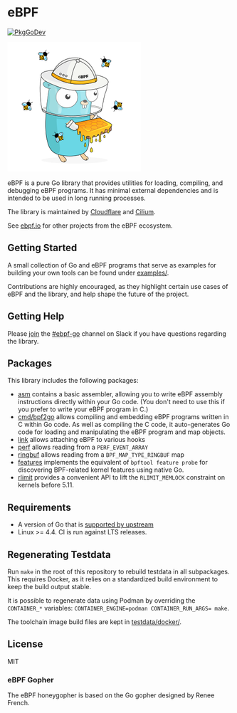 # eBPF

[![PkgGoDev](https://pkg.go.dev/badge/git.in.chaitin.net/creamcone_vendor/ebpf)](https://pkg.go.dev/git.in.chaitin.net/creamcone_vendor/ebpf)

![HoneyGopher](.github/images/cilium-ebpf.png)

eBPF is a pure Go library that provides utilities for loading, compiling, and
debugging eBPF programs. It has minimal external dependencies and is intended to
be used in long running processes.

The library is maintained by [Cloudflare](https://www.cloudflare.com) and
[Cilium](https://www.cilium.io).

See [ebpf.io](https://ebpf.io) for other projects from the eBPF ecosystem.

## Getting Started

A small collection of Go and eBPF programs that serve as examples for building
your own tools can be found under [examples/](examples/).

Contributions are highly encouraged, as they highlight certain use cases of
eBPF and the library, and help shape the future of the project.

## Getting Help

Please
[join](https://ebpf.io/slack) the
[#ebpf-go](https://cilium.slack.com/messages/ebpf-go) channel on Slack if you
have questions regarding the library.

## Packages

This library includes the following packages: 

* [asm](https://pkg.go.dev/git.in.chaitin.net/creamcone_vendor/ebpf/asm) contains a basic
  assembler, allowing you to write eBPF assembly instructions directly
  within your Go code. (You don't need to use this if you prefer to write your eBPF program in C.)
* [cmd/bpf2go](https://pkg.go.dev/git.in.chaitin.net/creamcone_vendor/ebpf/cmd/bpf2go) allows
  compiling and embedding eBPF programs written in C within Go code. As well as
  compiling the C code, it auto-generates Go code for loading and manipulating
  the eBPF program and map objects. 
* [link](https://pkg.go.dev/git.in.chaitin.net/creamcone_vendor/ebpf/link) allows attaching eBPF
  to various hooks
* [perf](https://pkg.go.dev/git.in.chaitin.net/creamcone_vendor/ebpf/perf) allows reading from a
  `PERF_EVENT_ARRAY`
* [ringbuf](https://pkg.go.dev/git.in.chaitin.net/creamcone_vendor/ebpf/ringbuf) allows reading from a
  `BPF_MAP_TYPE_RINGBUF` map
* [features](https://pkg.go.dev/git.in.chaitin.net/creamcone_vendor/ebpf/features) implements the equivalent
  of `bpftool feature probe` for discovering BPF-related kernel features using native Go.
* [rlimit](https://pkg.go.dev/git.in.chaitin.net/creamcone_vendor/ebpf/rlimit) provides a convenient API to lift
  the `RLIMIT_MEMLOCK` constraint on kernels before 5.11.

## Requirements

* A version of Go that is [supported by
  upstream](https://golang.org/doc/devel/release.html#policy)
* Linux >= 4.4. CI is run against LTS releases.

## Regenerating Testdata

Run `make` in the root of this repository to rebuild testdata in all
subpackages. This requires Docker, as it relies on a standardized build
environment to keep the build output stable.

It is possible to regenerate data using Podman by overriding the `CONTAINER_*`
variables: `CONTAINER_ENGINE=podman CONTAINER_RUN_ARGS= make`.

The toolchain image build files are kept in [testdata/docker/](testdata/docker/).

## License

MIT

### eBPF Gopher

The eBPF honeygopher is based on the Go gopher designed by Renee French.
